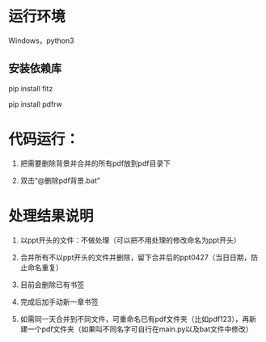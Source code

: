 # 运行环境

Windows，python3

## 安装依赖库

pip install fitz

pip install pdfrw

# 代码运行：

1. 把需要删除背景并合并的所有pdf放到pdf目录下

2. 双击“@删除pdf背景.bat”

# 处理结果说明

1. 以ppt开头的文件：不做处理（可以把不用处理的修改命名为ppt开头）

2. 合并所有不以ppt开头的文件并删除，留下合并后的ppt0427（当日日期，防止命名重复）

3. 目前会删除已有书签

4. 完成后加手动新一章书签

5. 如需同一天合并到不同文件，可重命名已有pdf文件夹（比如pdf123），再新建一个pdf文件夹（如果叫不同名字可自行在main.py以及bat文件中修改）

   